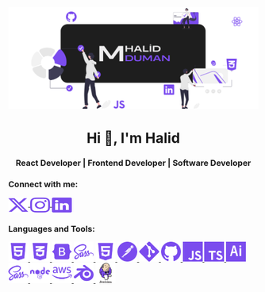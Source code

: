 ![MasterHead](mhd.svg)

<h1 align="center">Hi 👋, I'm Halid</h1>
<h3 align="center">React Developer | Frontend Developer | Software Developer</h3>

<h3 align="left">Connect with me:</h3>
<p align="left">
  <a href="https://linkedin.com/in/m-halid-duman" target="blank">
    <img align="center" src="x.svg" alt="m-halid-duman" height="30" width="40" />
  </a>
  <a href="instagram.svg" target="blank">
    <img align="center" src="instagram.svg" alt="halid.raw" height="30" width="40" />
  </a>
   <a href="instagram.svg" target="blank">
    <img align="center" src="linkedin.svg" alt="halid.raw" height="30" width="40" />
  </a>
</p>

<h3 align="left">Languages and Tools:</h3>
<p align="left">
  <a href="https://getbootstrap.com" target="_blank" rel="noreferrer">
    <img src="6.svg" alt="bootstrap" width="40" height="40"/>
  </a>

   <a href="https://getbootstrap.com" target="_blank" rel="noreferrer">
    <img src="5.svg" alt="bootstrap" width="40" height="40"/>
  </a>

   <a href="https://getbootstrap.com" target="_blank" rel="noreferrer">
    <img src="1.svg" alt="bootstrap" width="40" height="40"/>
  </a>

   <a href="https://getbootstrap.com" target="_blank" rel="noreferrer">
    <img src="10.svg" alt="bootstrap" width="40" height="40"/>
  </a>

   <a href="https://getbootstrap.com" target="_blank" rel="noreferrer">
    <img src="6.svg" alt="bootstrap" width="40" height="40"/>
  </a>

   <a href="https://getbootstrap.com" target="_blank" rel="noreferrer">
    <img src="4.svg" alt="bootstrap" width="40" height="40"/>
  </a>

   <a href="https://getbootstrap.com" target="_blank" rel="noreferrer">
    <img src="11.svg" alt="bootstrap" width="40" height="40"/>
  </a>

   <a href="https://getbootstrap.com" target="_blank" rel="noreferrer">
    <img src="12.svg" alt="bootstrap" width="40" height="40"/>
  </a>

   <a href="https://getbootstrap.com" target="_blank" rel="noreferrer">
    <img src="9.svg" alt="bootstrap" width="40" height="40"/>
  </a>

   <a href="https://getbootstrap.com" target="_blank" rel="noreferrer">
    <img src="14.svg" alt="bootstrap" width="40" height="40"/>
  </a>

   <a href="https://getbootstrap.com" target="_blank" rel="noreferrer">
    <img src="2.svg" alt="bootstrap" width="40" height="40"/>
  </a>

  <a href="https://getbootstrap.com" target="_blank" rel="noreferrer">
    <img src="10.svg" alt="bootstrap" width="40" height="40"/>
  </a>

  <a href="https://getbootstrap.com" target="_blank" rel="noreferrer">
    <img src="3.svg" alt="bootstrap" width="40" height="40"/>
  </a>

  <a href="https://getbootstrap.com" target="_blank" rel="noreferrer">
    <img src="8.svg" alt="bootstrap" width="40" height="40"/>
  </a>

  <a href="https://getbootstrap.com" target="_blank" rel="noreferrer">
    <img src="7.svg" alt="bootstrap" width="40" height="40"/>
  </a>

  <a href="https://getbootstrap.com" target="_blank" rel="noreferrer">
    <img src="13.svg" alt="bootstrap" width="40" height="40"/>
  </a>
  <!-- Add other icons similarly -->
</p>
